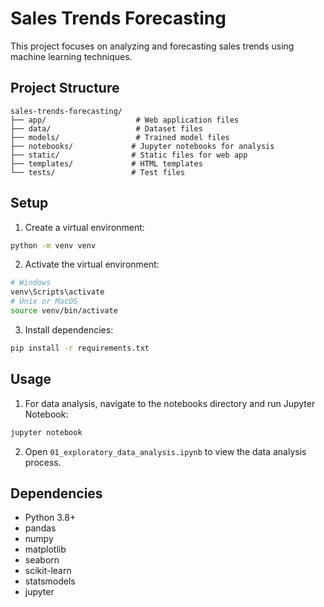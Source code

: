 # Sales Trends Forecasting

This project focuses on analyzing and forecasting sales trends using machine learning techniques.

## Project Structure

```
sales-trends-forecasting/
├── app/                    # Web application files
├── data/                   # Dataset files
├── models/                 # Trained model files
├── notebooks/             # Jupyter notebooks for analysis
├── static/                # Static files for web app
├── templates/             # HTML templates
└── tests/                 # Test files
```

## Setup

1. Create a virtual environment:
```bash
python -m venv venv
```

2. Activate the virtual environment:
```bash
# Windows
venv\Scripts\activate
# Unix or MacOS
source venv/bin/activate
```

3. Install dependencies:
```bash
pip install -r requirements.txt
```

## Usage

1. For data analysis, navigate to the notebooks directory and run Jupyter Notebook:
```bash
jupyter notebook
```

2. Open `01_exploratory_data_analysis.ipynb` to view the data analysis process.

## Dependencies

- Python 3.8+
- pandas
- numpy
- matplotlib
- seaborn
- scikit-learn
- statsmodels
- jupyter
